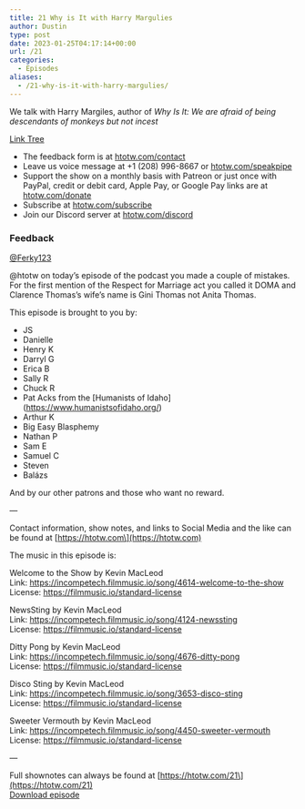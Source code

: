 ```yaml
---
title: 21 Why is It with Harry Margulies
author: Dustin
type: post
date: 2023-01-25T04:17:14+00:00
url: /21
categories:
  - Episodes
aliases:
  - /21-why-is-it-with-harry-margulies/
---
```

<div id="buzzsprout-player-12114394"></div><script src="https://www.buzzsprout.com/1983601/12114394-21-why-is-it-with-harry-margulies.js?container_id=buzzsprout-player-12114394&player=small" type="text/javascript" charset="utf-8"></script>
  
We talk with Harry Margiles, author of _Why Is It: We are afraid of being descendants of monkeys but not incest_

[Link Tree][1]

<!--more-->

- The feedback form is at [htotw.com/contact](https://htotw.com/contact)  
- Leave us voice message at +1 (208) 996-8667 or [htotw.com/speakpipe](https://htotw.com/speakpike)  
- Support the show on a monthly basis with Patreon or just once with PayPal, credit or debit card, Apple Pay, or Google Pay links are at [htotw.com/donate](https://htotw.com/donate)  
- Subscribe at [htotw.com/subscribe](https://htotw.com/subscribe)  
- Join our Discord server at [htotw.com/discord](https://htotw.com/discord)

### Feedback

<a rel="mention" class="u-url mention" href="https://mstdnplus/@Ferky123">@<span>Ferky123</span></a>

@htotw on today&#8217;s episode of the podcast you made a couple of mistakes. For the first mention of the Respect for Marriage act you called it DOMA and Clarence Thomas&#8217;s wife’s name is Gini Thomas not Anita Thomas.

This episode is brought to you by:

- JS  
- Danielle  
- Henry K  
- Darryl G  
- Erica B  
- Sally R  
- Chuck R  
- Pat Acks from the \[Humanists of Idaho\](https://www.humanistsofidaho.org/)  
- Arthur K  
- Big Easy Blasphemy  
- Nathan P  
- Sam E  
- Samuel C  
- Steven  
- Balázs

And by our other patrons and those who want no reward.

&#8212;

Contact information, show notes, and links to Social Media and the like can be found at \[https://htotw.com\](https://htotw.com)

The music in this episode is:

Welcome to the Show by Kevin MacLeod  
Link: https://incompetech.filmmusic.io/song/4614-welcome-to-the-show  
License: https://filmmusic.io/standard-license

NewsSting by Kevin MacLeod  
Link: https://incompetech.filmmusic.io/song/4124-newssting  
License: https://filmmusic.io/standard-license

Ditty Pong by Kevin MacLeod  
Link: https://incompetech.filmmusic.io/song/4676-ditty-pong  
License: https://filmmusic.io/standard-license

Disco Sting by Kevin MacLeod  
Link: https://incompetech.filmmusic.io/song/3653-disco-sting  
License: https://filmmusic.io/standard-license

Sweeter Vermouth by Kevin MacLeod  
Link: https://incompetech.filmmusic.io/song/4450-sweeter-vermouth  
License: https://filmmusic.io/standard-license

&#8212;

Full shownotes can always be found at \[https://htotw.com/21\](https://htotw.com/21)  
[Download episode][2]

 [1]: https://linktr.ee/askwhyisit
 [2]: https://www.buzzsprout.com/1983601/12114394-21-why-is-it-with-harry-margulies.mp3?download=true